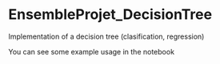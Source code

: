 # EnsembleProjet_DecisionTree
Implementation of a decision tree (clasification, regression)

You can see some example usage in the notebook
